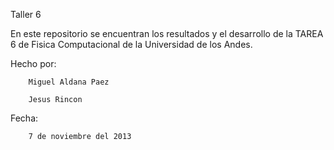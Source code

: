 Taller 6

En este repositorio se encuentran los resultados y el desarrollo de la TAREA 6 de Fisica Computacional de la Universidad de los Andes.

Hecho por:

		Miguel Aldana Paez

		Jesus Rincon

Fecha:

		7 de noviembre del 2013


